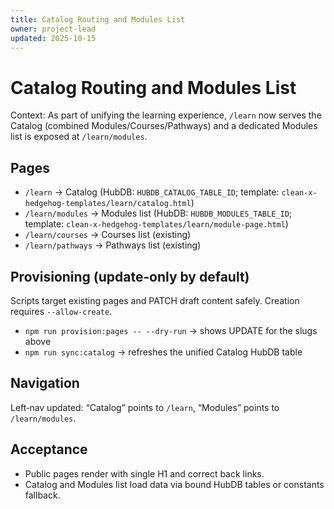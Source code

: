 ```yaml
---
title: Catalog Routing and Modules List
owner: project-lead
updated: 2025-10-15
---
```


# Catalog Routing and Modules List

Context: As part of unifying the learning experience, `/learn` now serves the Catalog (combined Modules/Courses/Pathways) and a dedicated Modules list is exposed at `/learn/modules`.

## Pages

- `/learn` → Catalog (HubDB: `HUBDB_CATALOG_TABLE_ID`; template: `clean-x-hedgehog-templates/learn/catalog.html`)
- `/learn/modules` → Modules list (HubDB: `HUBDB_MODULES_TABLE_ID`; template: `clean-x-hedgehog-templates/learn/module-page.html`)
- `/learn/courses` → Courses list (existing)
- `/learn/pathways` → Pathways list (existing)

## Provisioning (update‑only by default)

Scripts target existing pages and PATCH draft content safely. Creation requires `--allow-create`.

- `npm run provision:pages -- --dry-run` → shows UPDATE for the slugs above
- `npm run sync:catalog` → refreshes the unified Catalog HubDB table

## Navigation

Left‑nav updated: “Catalog” points to `/learn`, “Modules” points to `/learn/modules`.

## Acceptance

- Public pages render with single H1 and correct back links.
- Catalog and Modules list load data via bound HubDB tables or constants fallback.

